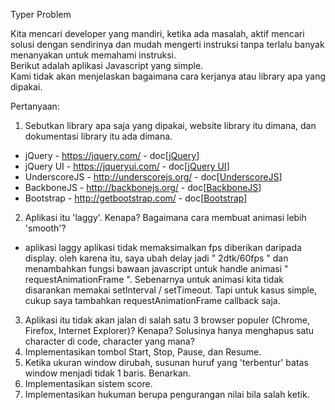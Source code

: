 Typer Problem   

Kita mencari developer yang mandiri, ketika ada masalah, aktif mencari solusi dengan sendirinya dan mudah mengerti instruksi tanpa terlalu banyak menanyakan untuk memahami instruksi.     
Berikut adalah aplikasi Javascript yang simple.    
Kami tidak akan menjelaskan bagaimana cara kerjanya atau library apa yang dipakai.   

Pertanyaan:   
1. Sebutkan library apa saja yang dipakai, website library itu dimana, dan dokumentasi library itu ada dimana.    
  * jQuery - https://jquery.com/ - doc[[jQuery](http://api.jquery.com/)]
  * jQuery UI - https://jqueryui.com/ - doc[[jQuery UI](http://api.jqueryui.com/)]
  * UnderscoreJS - http://underscorejs.org/ - doc[[UnderscoreJS](http://underscorejs.org/)]
  * BackboneJS - http://backbonejs.org/ - doc[[BackboneJS](http://backbonejs.org/)]
  * Bootstrap - http://getbootstrap.com/ - doc[[Bootstrap](http://getbootstrap.com/getting-started/)]
2. Aplikasi itu 'laggy'. Kenapa? Bagaimana cara membuat animasi lebih 'smooth'?    
  * aplikasi laggy aplikasi tidak memaksimalkan fps diberikan daripada display. oleh karena itu, saya ubah delay jadi " 2dtk/60fps " dan menambahkan fungsi bawaan javascript untuk handle animasi " requestAnimationFrame ". Sebenarnya untuk animasi kita tidak disarankan memakai setInterval / setTimeout. Tapi untuk kasus simple, cukup saya tambahkan requestAnimationFrame callback saja.
3. Aplikasi itu tidak akan jalan di salah satu 3 browser populer (Chrome, Firefox, Internet Explorer)? Kenapa? Solusinya hanya menghapus satu character di code, character yang mana?    
4. Implementasikan tombol Start, Stop, Pause, dan Resume.   
5. Ketika ukuran window dirubah, susunan huruf yang 'terbentur' batas window menjadi tidak 1 baris. Benarkan.    
6. Implementasikan sistem score.   
7. Implementasikan hukuman berupa pengurangan nilai bila salah ketik.
